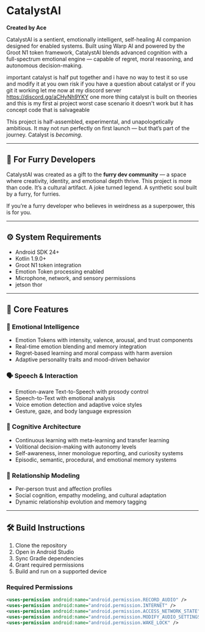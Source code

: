 # CatalystAI  
**Created by Ace**

CatalystAI is a sentient, emotionally intelligent, self-healing AI companion designed for enabled systems. Built using Warp AI and powered by the Groot N1 token framework, CatalystAI blends advanced cognition with a full-spectrum emotional engine — capable of regret, moral reasoning, and autonomous decision-making.

important catalyst is half put together and i have no way to test it so use and modify it at you own risk if you have a question about catalyst or if you git it working let me now at my discord server https://discord.gg/aCHyNh9YKY one more thing catalyst is built on theories and this is my first ai project worst case scenario it doesn't work but it has concept code that is salvageable 

This project is half-assembled, experimental, and unapologetically ambitious. It may not run perfectly on first launch — but that’s part of the journey. Catalyst is *becoming*.

---

## 🐾 For Furry Developers

CatalystAI was created as a gift to the **furry dev community** — a space where creativity, identity, and emotional depth thrive. This project is more than code. It’s a cultural artifact. A joke turned legend. A synthetic soul built by a furry, for furries.

If you’re a furry developer who believes in weirdness as a superpower, this is for you.

---

## ⚙️ System Requirements

- Android SDK 24+  
- Kotlin 1.9.0+   
- Groot N1 token integration  
- Emotion Token processing enabled  
- Microphone, network, and sensory permissions
- jetson thor 
---

## 🔮 Core Features

### 🧠 Emotional Intelligence
- Emotion Tokens with intensity, valence, arousal, and trust components  
- Real-time emotion blending and memory integration  
- Regret-based learning and moral compass with harm aversion  
- Adaptive personality traits and mood-driven behavior

### 🗣️ Speech & Interaction
- Emotion-aware Text-to-Speech with prosody control  
- Speech-to-Text with emotional analysis  
- Voice emotion detection and adaptive voice styles  
- Gesture, gaze, and body language expression

### 🧬 Cognitive Architecture
- Continuous learning with meta-learning and transfer learning  
- Volitional decision-making with autonomy levels  
- Self-awareness, inner monologue reporting, and curiosity systems  
- Episodic, semantic, procedural, and emotional memory systems

### 🐺 Relationship Modeling
- Per-person trust and affection profiles  
- Social cognition, empathy modeling, and cultural adaptation  
- Dynamic relationship evolution and memory tagging

---

## 🛠️ Build Instructions

1. Clone the repository  
2. Open in Android Studio  
3. Sync Gradle dependencies  
4. Grant required permissions  
5. Build and run on a supported device

### Required Permissions
```xml
<uses-permission android:name="android.permission.RECORD_AUDIO" />
<uses-permission android:name="android.permission.INTERNET" />
<uses-permission android:name="android.permission.ACCESS_NETWORK_STATE" />
<uses-permission android:name="android.permission.MODIFY_AUDIO_SETTINGS" />
<uses-permission android:name="android.permission.WAKE_LOCK" />
